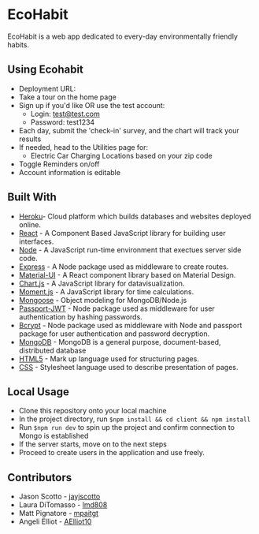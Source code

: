 # EcoHabit
EcoHabit is a web app dedicated to every-day environmentally friendly habits.

## Using Ecohabit
* Deployment URL:
* Take a tour on the home page
* Sign up if you'd like OR use the test account:
    * Login: test@test.com
    * Password: test1234
* Each day, submit the 'check-in' survey, and the chart will track your results
* If needed, head to the Utilities page for:
    * Electric Car Charging Locations based on your zip code 
* Toggle Reminders on/off
* Account information is editable

## Built With
* [Heroku](https://www.heroku.com/)- Cloud platform which builds databases and websites deployed online. 
* [React](https://reactjs.org/) - A Component Based JavaScript library for building user interfaces.
* [Node](https://nodejs.org/en) - A JavaScript run-time environment that exectues server side code.
* [Express](https://www.npmjs.com/package/express) - A Node package used as middleware to create routes.
* [Material-UI](https://material-ui.com/) - A React component library based on Material Design.
* [Chart.js](https://www.chartjs.org/) - A JavaScript library for datavisualization.
* [Moment.js](https://momentjs.com/) - A JavaScript library for time calculations.
* [Mongoose](https://mongoosejs.com/docs/guide.html) -  Object modeling for MongoDB/Node.js
* [Passport-JWT](https://www.npmjs.com/package/passport) - Node package used as middleware for user authentication by hashing passwords. 
* [Bcrypt](https://www.npmjs.com/package/bcrypt) - Node package used as middleware with Node and passport package for user authentication and password decryption. 
* [MongoDB](https://www.mongodb.com/) - MongoDB is a general purpose, document-based, distributed database
* [HTML5](https://developer.mozilla.org/en-US/docs/Web/Guide/HTML/HTML5) - Mark up language used for structuring pages. 
* [CSS](https://developer.mozilla.org/en-US/docs/Web/CSS) - Stylesheet language used to describe presentation of pages. 


## Local Usage
* Clone this repository onto your local machine
* In the project directory, run `$npm install && cd client && npm install`
* Run `$npm run dev` to spin up the project and confirm connection to Mongo is established
* If the server starts, move on to the next steps
* Proceed to create users in the application and use freely.

## Contributors
* Jason Scotto - [jayjscotto](https://github.com/jayjscotto)
* Laura DiTomasso - [lmd808](https://github.com/lmd808)
* Matt Pignatore - [mpaitgt](https://github.com/mpaitgt)
* Angeli Elliot - [AElliot10](https://github.com/AElliott10)